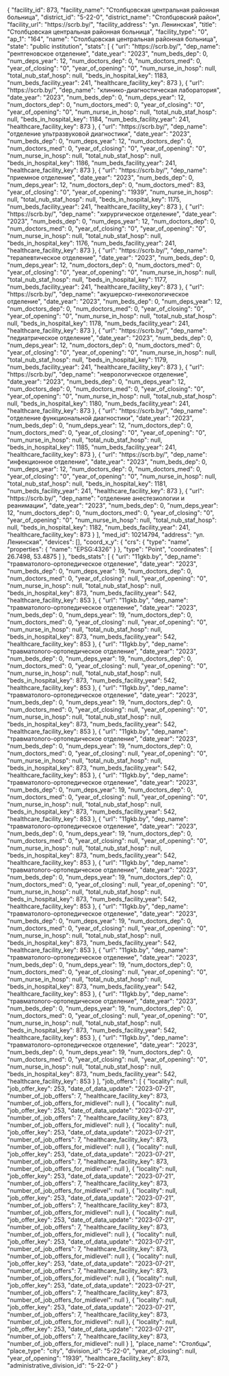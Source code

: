 {
    "facility_id": 873,
    "facility_name": "Столбцовская центральная районная больница",
    "district_id": "5-22-0",
    "district_name": "Столбцовский район",
    "facility_url": "https:\/\/scrb.by\/",
    "facility_address": "ул. Ленинская",
    "title": "Столбцовская центральная районная больница",
    "facility_type": "0",
    "ap_1": "164",
    "name": "Столбцовская центральная районная больница",
    "state": "public institution",
    "stats": [
        {
            "url": "https:\/\/scrb.by\/",
            "dep_name": "рентгеновское отделение",
            "date_year": "2023",
            "num_beds_dep": 0,
            "num_deps_year": 12,
            "num_doctors_dep": 0,
            "num_doctors_med": 0,
            "year_of_closing": "0",
            "year_of_opening": "0",
            "num_nurse_in_hosp": null,
            "total_nub_staf_hosp": null,
            "beds_in_hospital_key": 1183,
            "num_beds_facility_year": 241,
            "healthcare_facility_key": 873
        },
        {
            "url": "https:\/\/scrb.by\/",
            "dep_name": "клинико-диагностическая лаборатория",
            "date_year": "2023",
            "num_beds_dep": 0,
            "num_deps_year": 12,
            "num_doctors_dep": 0,
            "num_doctors_med": 0,
            "year_of_closing": "0",
            "year_of_opening": "0",
            "num_nurse_in_hosp": null,
            "total_nub_staf_hosp": null,
            "beds_in_hospital_key": 1184,
            "num_beds_facility_year": 241,
            "healthcare_facility_key": 873
        },
        {
            "url": "https:\/\/scrb.by\/",
            "dep_name": "отделение ультразвуковой диагностики",
            "date_year": "2023",
            "num_beds_dep": 0,
            "num_deps_year": 12,
            "num_doctors_dep": 0,
            "num_doctors_med": 0,
            "year_of_closing": "0",
            "year_of_opening": "0",
            "num_nurse_in_hosp": null,
            "total_nub_staf_hosp": null,
            "beds_in_hospital_key": 1186,
            "num_beds_facility_year": 241,
            "healthcare_facility_key": 873
        },
        {
            "url": "https:\/\/scrb.by\/",
            "dep_name": "приемное отделение",
            "date_year": "2023",
            "num_beds_dep": 0,
            "num_deps_year": 12,
            "num_doctors_dep": 0,
            "num_doctors_med": 83,
            "year_of_closing": "0",
            "year_of_opening": "1939",
            "num_nurse_in_hosp": null,
            "total_nub_staf_hosp": null,
            "beds_in_hospital_key": 1175,
            "num_beds_facility_year": 241,
            "healthcare_facility_key": 873
        },
        {
            "url": "https:\/\/scrb.by\/",
            "dep_name": "хирургическое отделение",
            "date_year": "2023",
            "num_beds_dep": 0,
            "num_deps_year": 12,
            "num_doctors_dep": 0,
            "num_doctors_med": 0,
            "year_of_closing": "0",
            "year_of_opening": "0",
            "num_nurse_in_hosp": null,
            "total_nub_staf_hosp": null,
            "beds_in_hospital_key": 1176,
            "num_beds_facility_year": 241,
            "healthcare_facility_key": 873
        },
        {
            "url": "https:\/\/scrb.by\/",
            "dep_name": "терапевтическое отделение",
            "date_year": "2023",
            "num_beds_dep": 0,
            "num_deps_year": 12,
            "num_doctors_dep": 0,
            "num_doctors_med": 0,
            "year_of_closing": "0",
            "year_of_opening": "0",
            "num_nurse_in_hosp": null,
            "total_nub_staf_hosp": null,
            "beds_in_hospital_key": 1177,
            "num_beds_facility_year": 241,
            "healthcare_facility_key": 873
        },
        {
            "url": "https:\/\/scrb.by\/",
            "dep_name": "акушерско-гинекологическое отделение",
            "date_year": "2023",
            "num_beds_dep": 0,
            "num_deps_year": 12,
            "num_doctors_dep": 0,
            "num_doctors_med": 0,
            "year_of_closing": "0",
            "year_of_opening": "0",
            "num_nurse_in_hosp": null,
            "total_nub_staf_hosp": null,
            "beds_in_hospital_key": 1178,
            "num_beds_facility_year": 241,
            "healthcare_facility_key": 873
        },
        {
            "url": "https:\/\/scrb.by\/",
            "dep_name": "педиатрическое отделение",
            "date_year": "2023",
            "num_beds_dep": 0,
            "num_deps_year": 12,
            "num_doctors_dep": 0,
            "num_doctors_med": 0,
            "year_of_closing": "0",
            "year_of_opening": "0",
            "num_nurse_in_hosp": null,
            "total_nub_staf_hosp": null,
            "beds_in_hospital_key": 1179,
            "num_beds_facility_year": 241,
            "healthcare_facility_key": 873
        },
        {
            "url": "https:\/\/scrb.by\/",
            "dep_name": "неврологическое отделение",
            "date_year": "2023",
            "num_beds_dep": 0,
            "num_deps_year": 12,
            "num_doctors_dep": 0,
            "num_doctors_med": 0,
            "year_of_closing": "0",
            "year_of_opening": "0",
            "num_nurse_in_hosp": null,
            "total_nub_staf_hosp": null,
            "beds_in_hospital_key": 1180,
            "num_beds_facility_year": 241,
            "healthcare_facility_key": 873
        },
        {
            "url": "https:\/\/scrb.by\/",
            "dep_name": "отделение функциональной диагностики",
            "date_year": "2023",
            "num_beds_dep": 0,
            "num_deps_year": 12,
            "num_doctors_dep": 0,
            "num_doctors_med": 0,
            "year_of_closing": "0",
            "year_of_opening": "0",
            "num_nurse_in_hosp": null,
            "total_nub_staf_hosp": null,
            "beds_in_hospital_key": 1185,
            "num_beds_facility_year": 241,
            "healthcare_facility_key": 873
        },
        {
            "url": "https:\/\/scrb.by\/",
            "dep_name": "инфекционное отделение",
            "date_year": "2023",
            "num_beds_dep": 0,
            "num_deps_year": 12,
            "num_doctors_dep": 0,
            "num_doctors_med": 0,
            "year_of_closing": "0",
            "year_of_opening": "0",
            "num_nurse_in_hosp": null,
            "total_nub_staf_hosp": null,
            "beds_in_hospital_key": 1181,
            "num_beds_facility_year": 241,
            "healthcare_facility_key": 873
        },
        {
            "url": "https:\/\/scrb.by\/",
            "dep_name": "отделение анестезиологии и реанимации",
            "date_year": "2023",
            "num_beds_dep": 0,
            "num_deps_year": 12,
            "num_doctors_dep": 0,
            "num_doctors_med": 0,
            "year_of_closing": "0",
            "year_of_opening": "0",
            "num_nurse_in_hosp": null,
            "total_nub_staf_hosp": null,
            "beds_in_hospital_key": 1182,
            "num_beds_facility_year": 241,
            "healthcare_facility_key": 873
        }
    ],
    "med_id": 10214794,
    "address": "ул. Ленинская",
    "devices": [],
    "coord_x_y": {
        "crs": {
            "type": "name",
            "properties": {
                "name": "EPSG:4326"
            }
        },
        "type": "Point",
        "coordinates": [
            26.7498,
            53.4875
        ]
    },
    "beds_stats": [
        {
            "url": "11gkb.by",
            "dep_name": "травматолого-ортопедическое отделение",
            "date_year": "2023",
            "num_beds_dep": 0,
            "num_deps_year": 19,
            "num_doctors_dep": 0,
            "num_doctors_med": 0,
            "year_of_closing": null,
            "year_of_opening": "0",
            "num_nurse_in_hosp": null,
            "total_nub_staf_hosp": null,
            "beds_in_hospital_key": 873,
            "num_beds_facility_year": 542,
            "healthcare_facility_key": 853
        },
        {
            "url": "11gkb.by",
            "dep_name": "травматолого-ортопедическое отделение",
            "date_year": "2023",
            "num_beds_dep": 0,
            "num_deps_year": 19,
            "num_doctors_dep": 0,
            "num_doctors_med": 0,
            "year_of_closing": null,
            "year_of_opening": "0",
            "num_nurse_in_hosp": null,
            "total_nub_staf_hosp": null,
            "beds_in_hospital_key": 873,
            "num_beds_facility_year": 542,
            "healthcare_facility_key": 853
        },
        {
            "url": "11gkb.by",
            "dep_name": "травматолого-ортопедическое отделение",
            "date_year": "2023",
            "num_beds_dep": 0,
            "num_deps_year": 19,
            "num_doctors_dep": 0,
            "num_doctors_med": 0,
            "year_of_closing": null,
            "year_of_opening": "0",
            "num_nurse_in_hosp": null,
            "total_nub_staf_hosp": null,
            "beds_in_hospital_key": 873,
            "num_beds_facility_year": 542,
            "healthcare_facility_key": 853
        },
        {
            "url": "11gkb.by",
            "dep_name": "травматолого-ортопедическое отделение",
            "date_year": "2023",
            "num_beds_dep": 0,
            "num_deps_year": 19,
            "num_doctors_dep": 0,
            "num_doctors_med": 0,
            "year_of_closing": null,
            "year_of_opening": "0",
            "num_nurse_in_hosp": null,
            "total_nub_staf_hosp": null,
            "beds_in_hospital_key": 873,
            "num_beds_facility_year": 542,
            "healthcare_facility_key": 853
        },
        {
            "url": "11gkb.by",
            "dep_name": "травматолого-ортопедическое отделение",
            "date_year": "2023",
            "num_beds_dep": 0,
            "num_deps_year": 19,
            "num_doctors_dep": 0,
            "num_doctors_med": 0,
            "year_of_closing": null,
            "year_of_opening": "0",
            "num_nurse_in_hosp": null,
            "total_nub_staf_hosp": null,
            "beds_in_hospital_key": 873,
            "num_beds_facility_year": 542,
            "healthcare_facility_key": 853
        },
        {
            "url": "11gkb.by",
            "dep_name": "травматолого-ортопедическое отделение",
            "date_year": "2023",
            "num_beds_dep": 0,
            "num_deps_year": 19,
            "num_doctors_dep": 0,
            "num_doctors_med": 0,
            "year_of_closing": null,
            "year_of_opening": "0",
            "num_nurse_in_hosp": null,
            "total_nub_staf_hosp": null,
            "beds_in_hospital_key": 873,
            "num_beds_facility_year": 542,
            "healthcare_facility_key": 853
        },
        {
            "url": "11gkb.by",
            "dep_name": "травматолого-ортопедическое отделение",
            "date_year": "2023",
            "num_beds_dep": 0,
            "num_deps_year": 19,
            "num_doctors_dep": 0,
            "num_doctors_med": 0,
            "year_of_closing": null,
            "year_of_opening": "0",
            "num_nurse_in_hosp": null,
            "total_nub_staf_hosp": null,
            "beds_in_hospital_key": 873,
            "num_beds_facility_year": 542,
            "healthcare_facility_key": 853
        },
        {
            "url": "11gkb.by",
            "dep_name": "травматолого-ортопедическое отделение",
            "date_year": "2023",
            "num_beds_dep": 0,
            "num_deps_year": 19,
            "num_doctors_dep": 0,
            "num_doctors_med": 0,
            "year_of_closing": null,
            "year_of_opening": "0",
            "num_nurse_in_hosp": null,
            "total_nub_staf_hosp": null,
            "beds_in_hospital_key": 873,
            "num_beds_facility_year": 542,
            "healthcare_facility_key": 853
        },
        {
            "url": "11gkb.by",
            "dep_name": "травматолого-ортопедическое отделение",
            "date_year": "2023",
            "num_beds_dep": 0,
            "num_deps_year": 19,
            "num_doctors_dep": 0,
            "num_doctors_med": 0,
            "year_of_closing": null,
            "year_of_opening": "0",
            "num_nurse_in_hosp": null,
            "total_nub_staf_hosp": null,
            "beds_in_hospital_key": 873,
            "num_beds_facility_year": 542,
            "healthcare_facility_key": 853
        },
        {
            "url": "11gkb.by",
            "dep_name": "травматолого-ортопедическое отделение",
            "date_year": "2023",
            "num_beds_dep": 0,
            "num_deps_year": 19,
            "num_doctors_dep": 0,
            "num_doctors_med": 0,
            "year_of_closing": null,
            "year_of_opening": "0",
            "num_nurse_in_hosp": null,
            "total_nub_staf_hosp": null,
            "beds_in_hospital_key": 873,
            "num_beds_facility_year": 542,
            "healthcare_facility_key": 853
        },
        {
            "url": "11gkb.by",
            "dep_name": "травматолого-ортопедическое отделение",
            "date_year": "2023",
            "num_beds_dep": 0,
            "num_deps_year": 19,
            "num_doctors_dep": 0,
            "num_doctors_med": 0,
            "year_of_closing": null,
            "year_of_opening": "0",
            "num_nurse_in_hosp": null,
            "total_nub_staf_hosp": null,
            "beds_in_hospital_key": 873,
            "num_beds_facility_year": 542,
            "healthcare_facility_key": 853
        },
        {
            "url": "11gkb.by",
            "dep_name": "травматолого-ортопедическое отделение",
            "date_year": "2023",
            "num_beds_dep": 0,
            "num_deps_year": 19,
            "num_doctors_dep": 0,
            "num_doctors_med": 0,
            "year_of_closing": null,
            "year_of_opening": "0",
            "num_nurse_in_hosp": null,
            "total_nub_staf_hosp": null,
            "beds_in_hospital_key": 873,
            "num_beds_facility_year": 542,
            "healthcare_facility_key": 853
        }
    ],
    "job_offers": [
        {
            "locality": null,
            "job_offer_key": 253,
            "date_of_data_update": "2023-07-21",
            "number_of_job_offers": 7,
            "healthcare_facility_key": 873,
            "number_of_job_offers_for_midlevel": null
        },
        {
            "locality": null,
            "job_offer_key": 253,
            "date_of_data_update": "2023-07-21",
            "number_of_job_offers": 7,
            "healthcare_facility_key": 873,
            "number_of_job_offers_for_midlevel": null
        },
        {
            "locality": null,
            "job_offer_key": 253,
            "date_of_data_update": "2023-07-21",
            "number_of_job_offers": 7,
            "healthcare_facility_key": 873,
            "number_of_job_offers_for_midlevel": null
        },
        {
            "locality": null,
            "job_offer_key": 253,
            "date_of_data_update": "2023-07-21",
            "number_of_job_offers": 7,
            "healthcare_facility_key": 873,
            "number_of_job_offers_for_midlevel": null
        },
        {
            "locality": null,
            "job_offer_key": 253,
            "date_of_data_update": "2023-07-21",
            "number_of_job_offers": 7,
            "healthcare_facility_key": 873,
            "number_of_job_offers_for_midlevel": null
        },
        {
            "locality": null,
            "job_offer_key": 253,
            "date_of_data_update": "2023-07-21",
            "number_of_job_offers": 7,
            "healthcare_facility_key": 873,
            "number_of_job_offers_for_midlevel": null
        },
        {
            "locality": null,
            "job_offer_key": 253,
            "date_of_data_update": "2023-07-21",
            "number_of_job_offers": 7,
            "healthcare_facility_key": 873,
            "number_of_job_offers_for_midlevel": null
        },
        {
            "locality": null,
            "job_offer_key": 253,
            "date_of_data_update": "2023-07-21",
            "number_of_job_offers": 7,
            "healthcare_facility_key": 873,
            "number_of_job_offers_for_midlevel": null
        },
        {
            "locality": null,
            "job_offer_key": 253,
            "date_of_data_update": "2023-07-21",
            "number_of_job_offers": 7,
            "healthcare_facility_key": 873,
            "number_of_job_offers_for_midlevel": null
        },
        {
            "locality": null,
            "job_offer_key": 253,
            "date_of_data_update": "2023-07-21",
            "number_of_job_offers": 7,
            "healthcare_facility_key": 873,
            "number_of_job_offers_for_midlevel": null
        },
        {
            "locality": null,
            "job_offer_key": 253,
            "date_of_data_update": "2023-07-21",
            "number_of_job_offers": 7,
            "healthcare_facility_key": 873,
            "number_of_job_offers_for_midlevel": null
        },
        {
            "locality": null,
            "job_offer_key": 253,
            "date_of_data_update": "2023-07-21",
            "number_of_job_offers": 7,
            "healthcare_facility_key": 873,
            "number_of_job_offers_for_midlevel": null
        }
    ],
    "place_name": "Столбцы",
    "place_type": "city",
    "division_id": "5-22-0",
    "year_of_closing": null,
    "year_of_opening": "1939",
    "healthcare_facility_key": 873,
    "administrative_division_id": "5-22-0"
}